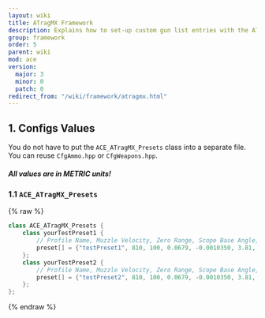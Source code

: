 ```yaml
---
layout: wiki
title: ATragMX Framework
description: Explains how to set-up custom gun list entries with the ATragMX.
group: framework
order: 5
parent: wiki
mod: ace
version:
  major: 3
  minor: 0
  patch: 0
redirect_from: "/wiki/framework/atragmx.html"
---
```


## 1. Configs Values

You do not have to put the `ACE_ATragMX_Presets` class into a separate file. You can reuse `CfgAmmo.hpp` or `CfgWeapons.hpp`.

<div class="panel callout">
    <h5>All values are in METRIC units!</h5>
</div>

### 1.1 `ACE_ATragMX_Presets`

{% raw %}
```cpp
class ACE_ATragMX_Presets {
    class yourTestPreset1 {
        // Profile Name, Muzzle Velocity, Zero Range, Scope Base Angle, AirFriction, Bore Height, Scope Unit, Scope Click Unit, Scope Click Number, Maximum Elevation, Dialed Elevation, Dialed Windage, Mass, Bullet Diameter, Rifle Twist, BC, Drag Model, Atmosphere Model, Muzzle Velocity vs. Temperature Interpolation, C1 Ballistic Coefficient vs. Distance Interpolation
        preset[] = {"testPreset1", 810, 100, 0.0679, -0.0010350, 3.81, 0, 2, 10, 120, 0, 0, 9.525, 7.82, 25.40, 0.393, 1, "ICAO", {{-15,0},{0,0},{10,0},{15,0},{25,0},{30,0},{35,0}}, {{0,0},{0,0},{0,0},{0,0},{0,0},{0,0},{0,0}}};
    };
    class yourTestPreset2 {
        // Profile Name, Muzzle Velocity, Zero Range, Scope Base Angle, AirFriction, Bore Height, Scope Unit, Scope Click Unit, Scope Click Number, Maximum Elevation, Dialed Elevation, Dialed Windage, Mass, Bullet Diameter, Rifle Twist, BC, Drag Model, Atmosphere Model, Muzzle Velocity vs. Temperature Interpolation, C1 Ballistic Coefficient vs. Distance Interpolation
        preset[] = {"testPreset2", 810, 100, 0.0679, -0.0010350, 3.81, 0, 2, 10, 120, 0, 0, 9.525, 7.82, 25.40, 0.393, 1, "ICAO", {{-15,0},{0,0},{10,0},{15,0},{25,0},{30,0},{35,0}}, {{0,0},{0,0},{0,0},{0,0},{0,0},{0,0},{0,0}}};
    };
};
```
{% endraw %}
